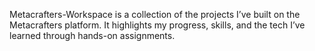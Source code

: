 Metacrafters-Workspace is a collection of the projects I’ve built on the Metacrafters platform. It highlights my progress, skills, and the tech I’ve learned through hands-on assignments.
